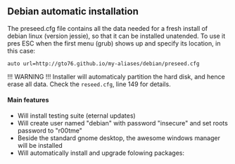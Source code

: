 Debian automatic installation
-----------------------------

The preseed.cfg file contains all the data needed for a fresh install of debian linux (version jessie), so that it can be installed unatended. To use it pres ESC when the first menu (grub) shows up and specify its location, in this case:

`auto url=http://gto76.github.io/my-aliases/debian/preseed.cfg`

!!! WARNING !!!
Installer will automaticaly partition the hard disk, and hence erase all data. Check the `reseed.cfg`, line 149 for details.

#### Main features
- Will install testing suite (eternal updates)
- Will create user named "debian" with password "insecure" and set roots password to "r00tme"
- Beside the standard gnome desktop, the awesome windows manager will be installed
- Will automatically install and upgrade folowing packages: 
	
